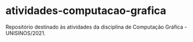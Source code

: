 # atividades-computacao-grafica
Repositório destinado às atividades da disciplina de Computação Gráfica - UNISINOS/2021.
